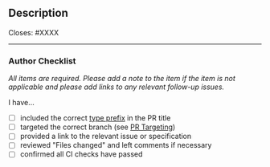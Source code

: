 ## Description

Closes: #XXXX

<!-- Add a description of the changes that this PR introduces and the files that
are the most critical to review. -->

---

### Author Checklist

*All items are required. Please add a note to the item if the item is not applicable and
please add links to any relevant follow-up issues.*

I have...

- [ ] included the correct [type prefix](https://github.com/commitizen/conventional-commit-types/blob/v3.0.0/index.json) in the PR title
- [ ] targeted the correct branch (see [PR Targeting](https://github.com/akash-network/node/blob/main/CONTRIBUTING.md#paperwork-for-pull-requests))
- [ ] provided a link to the relevant issue or specification
- [ ] reviewed "Files changed" and left comments if necessary
- [ ] confirmed all CI checks have passed

